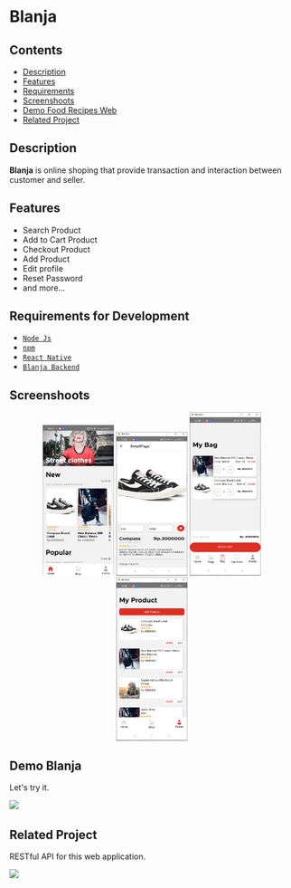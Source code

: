 # Blanja

## Contents

- [Description](#description)
- [Features](#features)
- [Requirements](#requirements-for-development)
- [Screenshoots](#screenshoots)
- [Demo Food Recipes Web](#demo-blanja-web)
- [Related Project](#related-project)

## Description

**Blanja** is online shoping that provide transaction and interaction between customer and seller.

## Features

- Search Product
- Add to Cart Product
- Checkout Product
- Add Product
- Edit profile
- Reset Password
- and more...

## Requirements for Development

- [`Node Js`](https://nodejs.org/en/)
- [`npm`](https://www.npmjs.com/get-npm)
- [`React Native`](https://reactnative.dev/)
- [`Blanja Backend`](https://github.com/hendrasolih/backend-blanja)

## Screenshoots

<div align="center">
    <img width="25%" src="./src/assets/images/Mob 1.png">
    <img width="25%" src="./src/assets/images/Mob 2.png">
    <img width="25%" src="./src/assets/images/Mob 3.png">
    <img width="25%" src="./src/assets/images/Mob 4.png">
</div>

## Demo Blanja

Let's try it.

<a href="#link-demo">
  <img src="https://img.shields.io/badge/Food%20Recipes-Link%20Demo-blue.svg?style=popout&logo=firefox"/>
</a>

## Related Project

RESTful API for this web application.

<a href="https://github.com/hendrasolih/backend-blanja">
<img src="https://img.shields.io/badge/Food%20Recipes-Repository-blue.svg?style=popout&logo=github"/>
</a>
